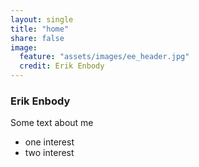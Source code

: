 ```yaml
---
layout: single
title: "home"
share: false
image: 
  feature: "assets/images/ee_header.jpg"
  credit: Erik Enbody
---
```


### Erik Enbody

Some text about me

+ one interest
+ two interest
